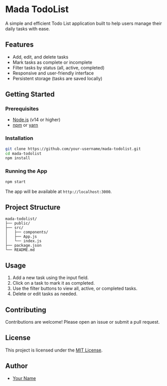 # Mada TodoList

A simple and efficient Todo List application built to help users manage their daily tasks with ease.

## Features

- Add, edit, and delete tasks
- Mark tasks as complete or incomplete
- Filter tasks by status (all, active, completed)
- Responsive and user-friendly interface
- Persistent storage (tasks are saved locally)

## Getting Started

### Prerequisites

- [Node.js](https://nodejs.org/) (v14 or higher)
- [npm](https://www.npmjs.com/) or [yarn](https://yarnpkg.com/)

### Installation

```bash
git clone https://github.com/your-username/mada-todolist.git
cd mada-todolist
npm install
```

### Running the App

```bash
npm start
```

The app will be available at `http://localhost:3000`.

## Project Structure

```
mada-todolist/
├── public/
├── src/
│   ├── components/
│   ├── App.js
│   └── index.js
├── package.json
└── README.md
```

## Usage

1. Add a new task using the input field.
2. Click on a task to mark it as completed.
3. Use the filter buttons to view all, active, or completed tasks.
4. Delete or edit tasks as needed.

## Contributing

Contributions are welcome! Please open an issue or submit a pull request.

## License

This project is licensed under the [MIT License](LICENSE).

## Author

- [Your Name](https://github.com/your-username)